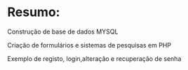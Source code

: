 Resumo:
===

Construção de base de dados MYSQL

Criação de formulários e sistemas de pesquisas em PHP

Exemplo de registo, login,alteração e recuperação de senha 

